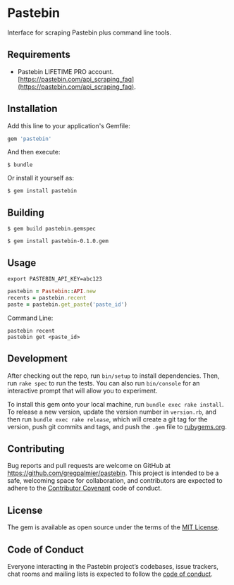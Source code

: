 # Pastebin

Interface for scraping Pastebin plus command line tools.

## Requirements

* Pastebin LIFETIME PRO account.  [https://pastebin.com/api_scraping_faq](https://pastebin.com/api_scraping_faq).

## Installation

Add this line to your application's Gemfile:

```ruby
gem 'pastebin'
```

And then execute:

    $ bundle

Or install it yourself as:

    $ gem install pastebin

## Building

    $ gem build pastebin.gemspec

    $ gem install pastebin-0.1.0.gem

## Usage

```
export PASTEBIN_API_KEY=abc123
```

```ruby
pastebin = Pastebin::API.new
recents = pastebin.recent
paste = pastebin.get_paste('paste_id')
```

Command Line:

```
pastebin recent
pastebin get <paste_id>
```

## Development

After checking out the repo, run `bin/setup` to install dependencies. Then, run `rake spec` to run the tests. You can also run `bin/console` for an interactive prompt that will allow you to experiment.

To install this gem onto your local machine, run `bundle exec rake install`. To release a new version, update the version number in `version.rb`, and then run `bundle exec rake release`, which will create a git tag for the version, push git commits and tags, and push the `.gem` file to [rubygems.org](https://rubygems.org).

## Contributing

Bug reports and pull requests are welcome on GitHub at https://github.com/gregpalmier/pastebin. This project is intended to be a safe, welcoming space for collaboration, and contributors are expected to adhere to the [Contributor Covenant](http://contributor-covenant.org) code of conduct.

## License

The gem is available as open source under the terms of the [MIT License](https://opensource.org/licenses/MIT).

## Code of Conduct

Everyone interacting in the Pastebin project’s codebases, issue trackers, chat rooms and mailing lists is expected to follow the [code of conduct](https://github.com/gregpalmier/pastebin/blob/master/CODE_OF_CONDUCT.md).
